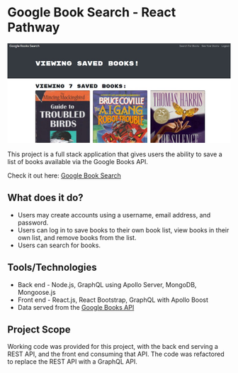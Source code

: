 # Google Book Search - React Pathway

![screenshot](screenshot.jpg)

This project is a full stack application that gives users the ability to save a list of books available via the Google Books API.

Check it out here: [Google Book Search](https://book-search-dmueller.herokuapp.com)

## What does it do?
- Users may create accounts using a username, email address, and password.
- Users can log in to save books to their own book list, view books in their own list, and remove books from the list.
- Users can search for books.

## Tools/Technologies
- Back end - Node.js, GraphQL using Apollo Server, MongoDB, Mongoose.js
- Front end - React.js, React Bootstrap, GraphQL with Apollo Boost
- Data served from the [Google Books API](https://developers.google.com/books)

## Project Scope
Working code was provided for this project, with the back end serving a REST API, and the front end consuming that API. The code was refactored to replace the REST API with a GraphQL API.
